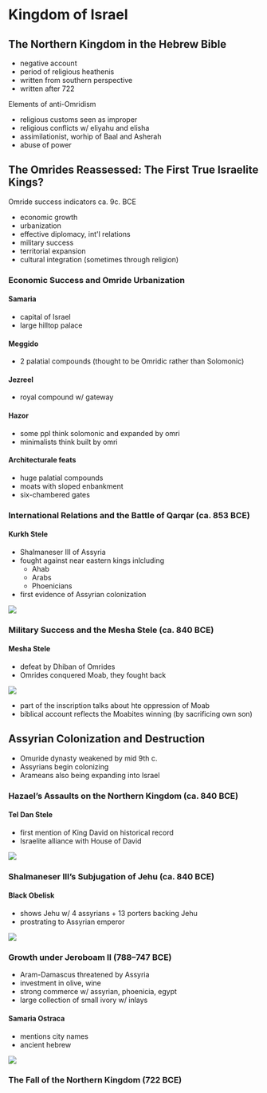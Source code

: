 # Kingdom of Israel

## The Northern Kingdom in the Hebrew Bible

- negative account
- period of religious heathenis
- written from southern perspective
- written after 722

Elements of anti-Omridism

- religious customs seen as improper
- religious conflicts w/ eliyahu and elisha
- assimilationist, worhip of Baal and Asherah
- abuse of power

## The Omrides Reassessed: The First True Israelite Kings?

Omride success indicators ca. 9c. BCE

- economic growth
- urbanization
- effective diplomacy, int'l relations
- military success
- territorial expansion
- cultural integration (sometimes through religion)

### Economic Success and Omride Urbanization

#### Samaria

- capital of Israel
- large hilltop palace

#### Meggido

- 2 palatial compounds (thought to be Omridic rather than Solomonic)

#### Jezreel

- royal compound w/ gateway

#### Hazor

- some ppl think solomonic and expanded by omri
- minimalists think built by omri

#### Architecturale feats

- huge palatial compounds
- moats with sloped enbankment
- six-chambered gates

### International Relations and the Battle of Qarqar (ca. 853 BCE)

#### Kurkh Stele

- Shalmaneser III of Assyria
- fought against near eastern kings inlcluding
  - Ahab
  - Arabs
  - Phoenicians
- first evidence of Assyrian colonization

![](https://upload.wikimedia.org/wikipedia/commons/e/ef/Karkar.jpg)

### Military Success and the Mesha Stele (ca. 840 BCE)

#### Mesha Stele

- defeat by Dhiban of Omrides
- Omrides conquered Moab, they fought back

![](https://upload.wikimedia.org/wikipedia/commons/thumb/7/7b/P1120870_Louvre_st%C3%A8le_de_M%C3%A9sha_AO5066_rwk.JPG/1200px-P1120870_Louvre_st%C3%A8le_de_M%C3%A9sha_AO5066_rwk.JPG)

- part of the inscription talks about hte oppression of Moab
- biblical account reflects the Moabites winning (by sacrificing own son)

## Assyrian Colonization and Destruction

- Omuride dynasty weakened by mid 9th c.
- Assyrians begin colonizing
- Arameans also being expanding into Israel

### Hazael’s Assaults on the Northern Kingdom (ca. 840 BCE)

#### Tel Dan Stele

- first mention of King David on historical record
- Israelite alliance with House of David

![](https://upload.wikimedia.org/wikipedia/commons/thumb/4/40/JRSLM_300116_Tel_Dan_Stele_01.jpg/1058px-JRSLM_300116_Tel_Dan_Stele_01.jpg)

### Shalmaneser III’s Subjugation of Jehu (ca. 840 BCE)

#### Black Obelisk

- shows Jehu w/ 4 assyrians + 13 porters backing Jehu
- prostrating to Assyrian emperor

![](https://upload.wikimedia.org/wikipedia/commons/3/30/The_Black_Obelisk_of_Shalmaneser_III%2C_9th_century_BC%2C_from_Nimrud%2C_Iraq._The_British_Museum.jpg)

### Growth under Jeroboam II (788–747 BCE)

- Aram-Damascus threatened by Assyria
- investment in olive, wine
- strong commerce w/ assyrian, phoenicia, egypt
- large collection of small ivory w/ inlays

#### Samaria Ostraca

- mentions city names
- ancient hebrew

![](https://static.timesofisrael.com/www/uploads/2020/01/Samaria-ostraca-crop-half2.jpg)

### The Fall of the Northern Kingdom (722 BCE)
